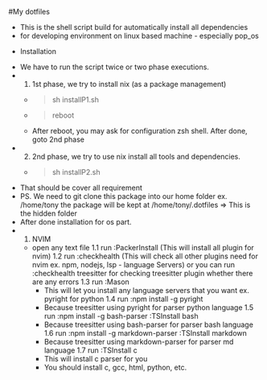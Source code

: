 #My dotfiles
- This is the shell script build for automatically install all dependencies
-  for developing environment on linux based machine - especially pop_os

* Installation
- We have to run the script twice or two phase executions.
- 1. 1st phase, we try to install nix (as a package management)
    - > sh installP1.sh
    - > reboot
    - After reboot, you may ask for configuration zsh shell.  After done, goto 2nd phase
- 2. 2nd phase, we try to use nix install all tools and dependencies.
    - > sh installP2.sh
- That should be cover all requirement 
- PS. We need to git clone this package into our home folder ex. /home/tony 
    the package will be kept at /home/tony/.dotfiles  => This is the hidden folder
- After done installation for os part.
- 1. NVIM
    - open any text file 
    1.1 run :PackerInstall 
      (This will install all plugin for nvim)
    1.2 run :checkhealth 
      (This will check all other plugins need for nvim ex. npm, nodejs, lsp - language Servers)
      or you can run 
      :checkhealth treesitter 
      for checking treesitter plugin whether there are any errors
    1.3 run :Mason
      - This will let you install any language servers that you want ex. pyright for python
    1.4 run :npm install -g pyright
      - Because treesitter using pyright for parser python language
    1.5 run :npm install -g bash-parser
            :TSInstall bash
      - Because treesitter using bash-parser for parser bash language
    1.6 run :npm install -g markdown-parser
            :TSInstall markdown
      - Because treesitter using markdown-parser for parser md language
    1.7 run :TSInstall c
      - This will install c parser for you
      - You should install c, gcc, html, python, etc.
    
